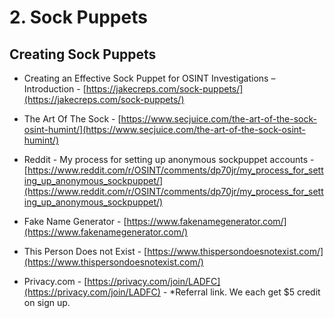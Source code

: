# 2. Sock Puppets

## Creating Sock Puppets


- Creating an Effective Sock Puppet for OSINT Investigations – Introduction - [https://jakecreps.com/sock-puppets/](https://jakecreps.com/sock-puppets/)

- The Art Of The Sock - [https://www.secjuice.com/the-art-of-the-sock-osint-humint/](https://www.secjuice.com/the-art-of-the-sock-osint-humint/)

- Reddit - My process for setting up anonymous sockpuppet accounts - [https://www.reddit.com/r/OSINT/comments/dp70jr/my_process_for_setting_up_anonymous_sockpuppet/](https://www.reddit.com/r/OSINT/comments/dp70jr/my_process_for_setting_up_anonymous_sockpuppet/)

- Fake Name Generator - [https://www.fakenamegenerator.com/](https://www.fakenamegenerator.com/)

- This Person Does not Exist - [https://www.thispersondoesnotexist.com/](https://www.thispersondoesnotexist.com/)

- Privacy.com - [https://privacy.com/join/LADFC](https://privacy.com/join/LADFC) - *Referral link. We each get $5 credit on sign up.


